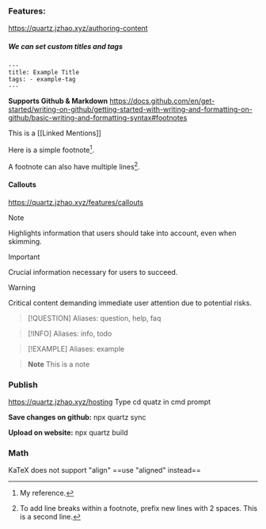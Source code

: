 
### Features:
https://quartz.jzhao.xyz/authoring-content
##### We can set custom titles and tags
```text
---
title: Example Title
tags: - example-tag
---

```

**Supports Github & Markdown**
https://docs.github.com/en/get-started/writing-on-github/getting-started-with-writing-and-formatting-on-github/basic-writing-and-formatting-syntax#footnotes

This is a [[Linked Mentions]]

Here is a simple footnote[^1].

A footnote can also have multiple lines[^2].

[^1]: My reference.
[^2]: To add line breaks within a footnote, prefix new lines with 2 spaces.
  This is a second line.

#### Callouts
https://quartz.jzhao.xyz/features/callouts
> [!NOTE]
> Highlights information that users should take into account, even when skimming.

> [!IMPORTANT]
> Crucial information necessary for users to succeed.

> [!WARNING]
> Critical content demanding immediate user attention due to potential risks.


> [!QUESTION]
> Aliases: question, help, faq

> [!INFO]
> Aliases: info, todo

> [!EXAMPLE]
> Aliases: example



> **Note**
> This is a note


### Publish
https://quartz.jzhao.xyz/hosting
Type cd quatz in cmd prompt

**Save changes on github:** npx quartz sync

**Upload on website:** npx quartz build

### Math
KaTeX does not support "align" ==use "aligned" instead==